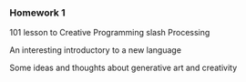 ### Homework 1

101 lesson to Creative Programming slash Processing

An interesting introductory to a new language

Some ideas and thoughts about generative art and creativity
